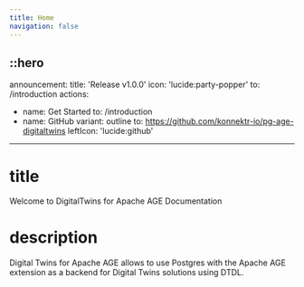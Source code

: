 ```yaml
---
title: Home
navigation: false
---
```

::hero
---
announcement:
  title: 'Release v1.0.0'
  icon: 'lucide:party-popper'
  to: /introduction
actions:
- name: Get Started
  to: /introduction
- name: GitHub
  variant: outline
  to: <https://github.com/konnektr-io/pg-age-digitaltwins>
  leftIcon: 'lucide:github'
---

# title
Welcome to DigitalTwins for Apache AGE Documentation

# description
Digital Twins for Apache AGE allows to use Postgres with the Apache AGE extension as a backend for Digital Twins solutions using DTDL.
